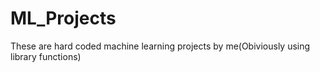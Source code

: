 # ML_Projects
These are hard coded machine learning projects by me(Obiviously using library functions)

